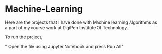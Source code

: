 # Machine-Learning
Here are the projects that I have done with Machine learning Algorithms as a part of my course work at DigiPen Institute Of Technology.

To run the project,

" Open the file using Jupyter Notebook and press Run All"
